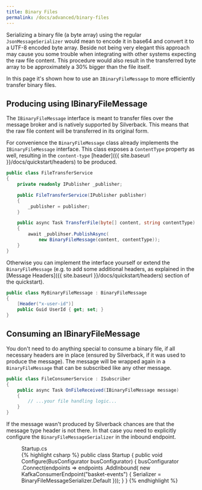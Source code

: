 ```yaml
---
title: Binary Files
permalink: /docs/advanced/binary-files
---
```


Serializing a binary file (a byte array) using the regular `JsonMessageSerializer` would mean to encode it in base64 and convert it to a UTF-8 encoded byte array. Beside not being very elegant this approach may cause you some trouble when integrating with other systems expecting the raw file content. This procedure would also result in the transferred byte array to be approximately a 30% bigger than the file itself.

In this page it's shown how to use an `IBinaryFileMessage` to more efficiently transfer binary files.

## Producing using IBinaryFileMessage

The `IBinaryFileMessage` interface is meant to transfer files over the message broker and is natively supported by Silverback. This means that the raw file content will be transferred in its original form.

For convenience the `BinaryFileMessage` class already implements the `IBinaryFileMessage` interface. This class exposes a `ContentType` property as well, resulting in the `content-type` [header]({{ site.baseurl }}/docs/quickstart/headers) to be produced.

```csharp
public class FileTransferService
{
    private readonly IPublisher _publisher;

    public FileTransferService(IPublisher publisher)
    {
        _publisher = publisher;
    }

    public async Task TransferFile(byte[] content, string contentType)
    {
        await _publihser.PublishAsync(
            new BinaryFileMessage(content, contentType));
    }
}
```

Otherwise you can implement the interface yourself or extend the `BinaryFileMessage` (e.g. to add some additional headers, as explained in the [Message Headers]({{ site.baseurl }}/docs/quickstart/headers) section of the quickstart).

```csharp
public class MyBinaryFileMessage : BinaryFileMessage
{
    [Header("x-user-id")]
    public Guid UserId { get; set; }
}
```

## Consuming an IBinaryFileMessage

You don't need to do anything special to consume a binary file, if all necessary headers are in place (ensured by Silverback, if it was used to produce the message). The message will be wrapped again in a `BinaryFileMessage` that can be subscribed like any other message.

```csharp
public class FileConsumerService : ISubscriber
{
    public async Task OnFileReceived(IBinaryFileMessage message)
    {
        // ...your file handling logic...
    }
}
```

If the message wasn't produced by Silverback chances are that the message type header is not there. In that case you need to explicitly configure the `BinaryFileMessageSerializer` in the inbound endpoint.

<figure class="csharp">
<figcaption>Startup.cs</figcaption>
{% highlight csharp %}
public class Startup
{
    public void Configure(BusConfigurator busConfigurator)
    {
        busConfigurator
            .Connect(endpoints => endpoints
                .AddInbound(
                    new KafkaConsumerEndpoint("basket-events")
                    {
                        Serializer = BinaryFileMessageSerializer.Default
                    }));
    }
}
{% endhighlight %}
</figure>
